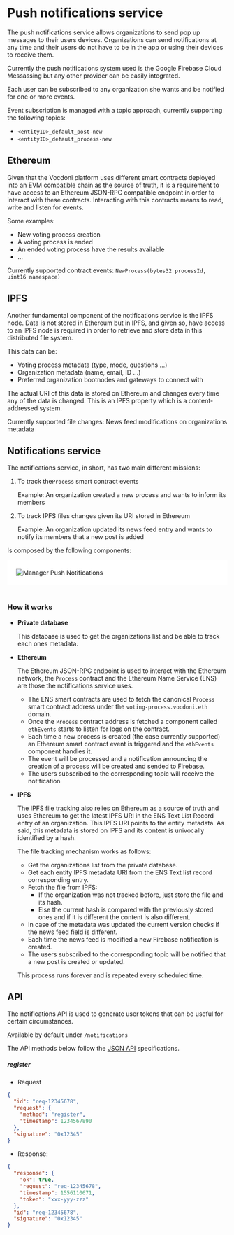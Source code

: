 # Push notifications service

The push notifications service allows organizations to send pop up messages to their users devices. Organizations can send notifications at any time and their users do not have to be in the app or using their devices to receive them.

Currently the push notifications system used is the Google Firebase Cloud Messassing but any other provider can be easily integrated.

Each user can be subscribed to any organization she wants and be notified for one or more events.

Event subscription is managed with a topic approach, currently supporting the following topics:
- `<entityID>_default_post-new`
- `<entityID>_default_process-new`


## Ethereum

Given that the Vocdoni platform uses different smart contracts deployed into an EVM compatible chain as the source of truth, it is a requirement to have access to an Ethereum JSON-RPC compatible endpoint in order to interact with these contracts.
Interacting with this contracts means to read, write and listen for events.

Some examples:
- New voting process creation
- A voting process is ended
- An ended voting process have the results available
- ...

Currently supported contract events: `NewProcess(bytes32 processId, uint16 namespace)`

## IPFS

Another fundamental component of the notifications service is the IPFS node. Data is not stored in Ethereum but in IPFS, and given so, have access to an IPFS node is required in order to retrieve and store data in this distributed file system.

This data can be:
- Voting process metadata (type, mode, questions ...)
- Organization metadata (name, email, ID ...)
- Preferred organization bootnodes and gateways to connect with

The actual URI of this data is stored on Ethereum and changes every time any of the data is changed. This is an IPFS property which is a content-addressed system.

Currently supported file changes: News feed modifications on organizations metadata

## Notifications service

The notifications service, in short, has two main different missions:

1. To track the`Process` smart contract events
    
    Example: An organization created a new process and wants to inform its members

2. To track IPFS files changes given its URI stored in Ethereum

    Example: An organization updated its news feed entry and wants to notify its members that a new post is added
    
    
Is composed by the following components:


<div style="padding: 20px; background-color: white;">
	<img src="https://github.com/vocdoni/design/raw/main/docs/manager-push-notifications.png" alt="Manager Push Notifications"/>
</div>

<br>

### How it works

- **Private database**

    This database is used to get the organizations list and be able to track each ones metadata.

- **Ethereum**

    The Ethereum JSON-RPC endpoint is used to interact with the Ethereum network, the `Process` contract and the Ethereum Name Service (ENS)
    are those the notifications service uses.
    
    - The ENS smart contracts are used to fetch the canonical `Process` smart contract address under the `voting-process.vocdoni.eth` domain.
    - Once the `Process` contract address is fetched a component called `ethEvents` starts to listen for logs on the contract.
    - Each time a new process is created (the case currently supported) an Ethereum smart contract event is triggered and the `ethEvents` component
      handles it.
    - The event will be processed and a notification announcing the creation of a process will be created and sended to Firebase.
    - The users subscribed to the corresponding topic will receive the notification
      

- **IPFS**

    The IPFS file tracking also relies on Ethereum as a source of truth and uses Ethereum to get the latest IPFS URI in the ENS Text List Record
    entry of an organization. This IPFS URI points to the entity metadata.
    As said, this metadata is stored on IPFS and its content is univocally identified by a hash.
    
    The file tracking mechanism works as follows:
    - Get the organizations list from the private database.
    - Get each entity IPFS metadata URI from the ENS Text list record corresponding entry.
    - Fetch the file from IPFS:
        - If the organization was not tracked before, just store the file and its hash.
        - Else the current hash is compared with the previously stored ones and if it is different the content is also different.
    - In case of the metadata was updated the current version checks if the news feed field is different.
    - Each time the news feed is modified a new Firebase notification is created.
    - The users subscribed to the corresponding topic will be notified that a new post is created or updated.

    This process runs forever and is repeated every scheduled time. 
          

## API

The notifications API is used to generate user tokens that can be useful for certain circumstances.

Available by default under `/notifications`

The API methods below follow the [JSON API](/architecture/protocol/json-api) specifications.

##### register


- Request

```json
{
  "id": "req-12345678",
  "request": {
    "method": "register",
    "timestamp": 1234567890
  },
  "signature": "0x12345"
}
```

- Response:

```json
{
  "response": {
    "ok": true,
    "request": "req-12345678",  
    "timestamp": 1556110671,
    "token": "xxx-yyy-zzz"
  },
  "id": "req-12345678",
  "signature": "0x12345"
}
```

<!--
## Build and run

- Build

```bash
go build cmd/dvotenotif/dvotenotif.go
``` 
- Run

```bash
go run cmd/dvotenotif/dvotenotif.go

## or after build

./dvotenotif
```

- Options (.yaml config file is also created)

```bash
  --dataDir string                    directory where data is stored (default "/home/t480/.dvotenotif")
  --dbHost string                     DB server address (default "127.0.0.1")
  --dbName string                     DB database name (default "vocdoni")
  --dbPassword string                 DB password (default "vocdoni")
  --dbPort int                        DB server port (default 5432)
  --dbSslmode string                  DB postgres sslmode (default "prefer")
  --dbUser string                     DB Username (default "vocdoni")
  --ethBootNodes stringArray          Ethereum p2p custom bootstrap nodes (enode://<pubKey>@<ip>[:port])
  --ethCensusSync                     automatically import new census published on the smart contract
  --ethChain string                   Ethereum blockchain to use: [mainnet goerli xdai xdaistage sokol] (default "sokol")
  --ethChainLightMode                 synchronize Ethereum blockchain in light mode
  --ethNoWaitSync                     do not wait for Ethereum to synchronize (for testing only)
  --ethNodePort int                   Ethereum p2p node port to use (default 30303)
  --ethProcessDomain string           voting contract ENS domain (default "voting-process.vocdoni.eth")
  --ethSigningKey string              signing private Key (if not specified the Ethereum keystore will be used)
  --ethSubscribeOnly                  only subscribe to new ethereum events (do not read past log)
  --ethTrustedPeers stringArray       Ethereum p2p trusted peer nodes (enode://<pubKey>@<ip>[:port])
  --ipfsNoInit                        disables inter planetary file system support
  --ipfsSyncKey string                enable IPFS cluster synchronization using the given secret key
  --ipfsSyncPeers stringArray         use custom ipfsSync peers/bootnodes for accessing the DHT
  --logErrorFile string               Log errors and warnings to a file
  --logLevel string                   Log level (debug, info, warn, error, fatal) (default "info")
  --logOutput string                  Log output (stdout, stderr or filepath) (default "stdout")
  --metricsEnabled                    enable prometheus metrics (default true)
  --metricsRefreshInterval int        metrics refresh interval in seconds (default 10)
  --pushNotificationsKeyFile string   path to notifications service private key file
  --pushNotificationsService int      push notifications service, 1: Firebase (default 1)
  --saveConfig                        overwrites an existing config file with the CLI provided flags
  --w3Enabled                         if true, a web3 public endpoint will be enabled (default true)
  --w3External string                 use an external web3 endpoint instead of the local one. Supported protocols: http(s)://, ws(s):// and IPC filepath
  --w3RPCHost string                  web3 RPC host (default "127.0.0.1")
  --w3RPCPort int                     web3 RPC port (default 9091)
  --w3Route string                    web3 endpoint API route (default "/web3")
```
-->



